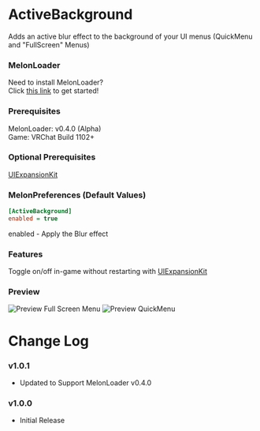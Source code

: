 # ActiveBackground
Adds an active blur effect to the background of your UI menus (QuickMenu and "FullScreen" Menus)

### MelonLoader
Need to install MelonLoader?<br>
Click [this link](https://melonwiki.xyz/) to get started!

### Prerequisites
MelonLoader: v0.4.0 (Alpha)<br>
Game: VRChat Build 1102+

### Optional Prerequisites
[UIExpansionKit](https://github.com/knah/VRCMods)

### MelonPreferences (Default Values)
```ini
[ActiveBackground]
enabled = true
```
enabled - Apply the Blur effect

### Features
Toggle on/off in-game without restarting with [UIExpansionKit](https://github.com/knah/VRCMods)

### Preview
![Preview Full Screen Menu](https://mintlily.lgbt/img/upload/msedge_FsrEHINPVV.jpg)
![Preview QuickMenu](https://mintlily.lgbt/img/upload/VRChat_rWYlYdetQz.jpg)

# Change Log
### v1.0.1
* Updated to Support MelonLoader v0.4.0

### v1.0.0
* Initial Release<br>
